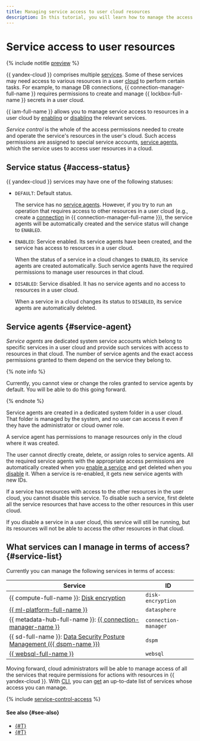 ```yaml
---
title: Managing service access to user cloud resources
description: In this tutorial, you will learn how to manage the access of services to user resources in {{ yandex-cloud }}.
---
```


# Service access to user resources



{% include notitle [preview](../../_includes/note-preview.md) %}


{{ yandex-cloud }} comprises multiple [services](../../overview/concepts/services.md). Some of these services may need access to various resources in a user [cloud](../../resource-manager/concepts/resources-hierarchy.md#cloud) to perform certain tasks. For example, to manage DB connections, {{ connection-manager-full-name }} requires permissions to create and manage {{ lockbox-full-name }} secrets in a user cloud.

{{ iam-full-name }} allows you to manage service access to resources in a user cloud by [enabling](../operations/service-control/enable-disable.md#enable) or [disabling](../operations/service-control/enable-disable.md#disable) the relevant services.

_Service control_ is the whole of the access permissions needed to create and operate the service's resources in the user's cloud. Such access permissions are assigned to special service accounts, [service agents](#service-agent), which the service uses to access user resources in a cloud.

## Service status {#access-status}

{{ yandex-cloud }} services may have one of the following statuses:

* `DEFAULT`: Default status.

    The service has no [service agents](#service-agent). However, if you try to run an operation that requires access to other resources in a user cloud (e.g., create a [connection](../../metadata-hub/concepts/connection-manager.md) in {{ connection-manager-full-name }}), the service agents will be automatically created and the service status will change to `ENABLED`.
* `ENABLED`: Service enabled. Its service agents have been created, and the service has access to resources in a user cloud.

    When the status of a service in a cloud changes to `ENABLED`, its service agents are created automatically. Such service agents have the required permissions to manage user resources in that cloud.

* `DISABLED`: Service disabled. It has no service agents and no access to resources in a user cloud.

    When a service in a cloud changes its status to `DISABLED`, its service agents are automatically deleted.

## Service agents {#service-agent}

_Service agents_ are dedicated system service accounts which belong to specific services in a user cloud and provide such services with access to resources in that cloud. The number of service agents and the exact access permissions granted to them depend on the service they belong to.

{% note info %}

Currently, you cannot view or change the roles granted to service agents by default. You will be able to do this going forward.

{% endnote %}

Service agents are created in a dedicated system folder in a user cloud. That folder is managed by the system, and no user can access it even if they have the administrator or cloud owner role.

A service agent has permissions to manage resources only in the cloud where it was created.

The user cannot directly create, delete, or assign roles to service agents. All the required service agents with the appropriate access permissions are automatically created when you [enable a service](../operations/service-control/enable-disable.md#enable) and get deleted when you [disable](../operations/service-control/enable-disable.md#disable) it. When a service is re-enabled, it gets new service agents with new IDs.


If a service has resources with access to the other resources in the user cloud, you cannot disable this service. To disable such a service, first delete all the service resources that have access to the other resources in this user cloud.

If you disable a service in a user cloud, this service will still be running, but its resources will not be able to access the other resources in that cloud.

## What services can I manage in terms of access? {#service-list}

Currently you can manage the following services in terms of access:

Service | ID
--- | ---
{{ compute-full-name }}: [Disk encryption](../../compute/concepts/encryption.md) | `disk-encryption`
[{{ ml-platform-full-name }}](../../datasphere/index.yaml) | `datasphere`
{{ metadata-hub-full-name }}: [{{ connection-manager-name }}](../../metadata-hub/concepts/connection-manager.md) | `connection-manager`
{{ sd-full-name }}: [Data Security Posture Management ({{ dspm-name }})](../../security-deck/concepts/dspm.md) | `dspm`
[{{ websql-full-name }}](../../websql/index.yaml) | `websql`

Moving forward, cloud administrators will be able to manage access of all the services that require permissions for actions with resources in {{ yandex-cloud }}. With [CLI](../../cli/cli-ref/iam/cli-ref/service-control/list.md), you can [get](../operations/service-control/list-get.md#list) an up-to-date list of services whose access you can manage.

{% include [service-control-access](../../_includes/iam/service-control-access.md) %}

#### See also {#see-also}

* [{#T}](../operations/service-control/list-get.md)
* [{#T}](../operations/service-control/enable-disable.md)
